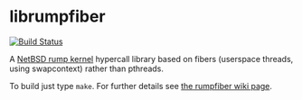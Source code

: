 librumpfiber
============

[![Build Status](https://travis-ci.org/rumpkernel/rumpfiber.png)](https://travis-ci.org/rumpkernel/rumpfiber)

A [NetBSD rump kernel](https://rumpkernel.org) hypercall library based on fibers (userspace threads, using swapcontext) rather than pthreads.

To build just type `make`. For further details see [the rumpfiber wiki page](https://github.com/rumpkernel/wiki/wiki/Repo:-rumpfiber).
